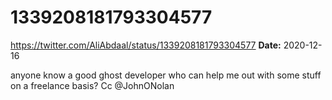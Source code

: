 # 1339208181793304577
https://twitter.com/AliAbdaal/status/1339208181793304577
**Date:** 2020-12-16

anyone know a good ghost developer who can help me out with some stuff on a freelance basis? Cc @JohnONolan
